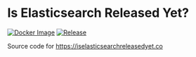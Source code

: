 # Is Elasticsearch Released Yet?

[![Docker Image](https://github.com/jeanfabrice/iselasticsearchreleasedyet/actions/workflows/docker.yml/badge.svg)](https://github.com/jeanfabrice/iselasticsearchreleasedyet/actions/workflows/docker.yml)
[![Release](https://github.com/jeanfabrice/iselasticsearchreleasedyet/actions/workflows/release.yml/badge.svg)](https://github.com/jeanfabrice/iselasticsearchreleasedyet/actions/workflows/release.yml)

Source code for <https://iselasticsearchreleasedyet.co>
